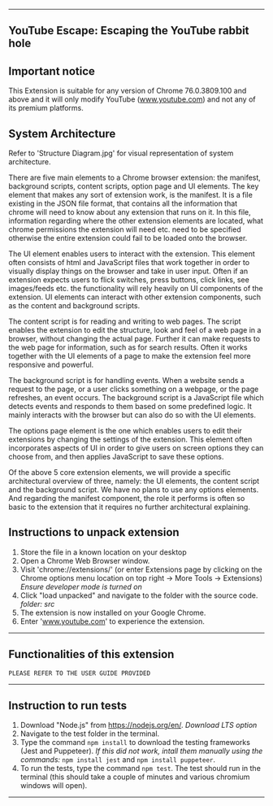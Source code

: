 ------------------------------------------------
YouTube Escape: Escaping the YouTube rabbit hole
------------------------------------------------

## Important notice

This Extension is suitable for any version of Chrome 76.0.3809.100 and above and it will only modify YouTube (www.youtube.com) and not any of its premium platforms.

## System Architecture

Refer to 'Structure Diagram.jpg' for visual representation of system architecture.

There are five main elements to a Chrome browser extension: the manifest, background scripts, content scripts, option page and UI elements. The key element that makes any sort of extension work, is the manifest. It is a file existing in the JSON file format, that contains all the information that chrome will need to know about any extension that runs on it. In this file, information regarding where the other extension elements are located, what chrome permissions the extension will need etc. need to be specified otherwise the entire extension could fail to be loaded onto the browser.

The UI element enables users to interact with the extension. This element often consists of html and JavaScript files that work together in order to visually display things on the browser and take in user input. Often if an extension expects users to flick switches, press buttons, click links, see images/feeds etc. the functionality will rely heavily on UI components of the extension. UI elements can interact with other extension components, such as the content and background scripts.

The content script is for reading and writing to web pages. The script enables the extension to edit the structure, look and feel of a web page in a browser, without changing the actual page. Further it can make requests to the web page for information, such as for search results. Often it works together with the UI elements of a page to make the extension feel more responsive and powerful.

The background script is for handling events. When a website sends a request to the page, or a user clicks something on a webpage, or the page refreshes, an event occurs. The background script is a JavaScript file which detects events and responds to them based on some predefined logic. It mainly interacts with the browser but can also do so with the UI elements.

The options page element is the one which enables users to edit their extensions by changing the settings of the extension. This element often incorporates aspects of UI in order to give users on screen options they can choose from, and then applies JavaScript to save these options.

Of the above 5 core extension elements, we will provide a specific architectural overview of three, namely: the UI elements, the content script and the background script. We have no plans to use any options elements. And regarding the manifest component, the role it performs is often so basic to the extension that it requires no further architectural explaining.

## Instructions to unpack extension

1. Store the file in a known location on your desktop
2. Open a Chrome Web Browser window.
3. Visit 'chrome://extensions/' (or enter Extensions page by clicking on the Chrome options menu location on top right -> More Tools -> Extensions) 
*Ensure developer mode is turned on*
4. Click "load unpacked" and navigate to the folder with the source code. *folder: src*
5. The extension is now installed on your Google Chrome.
6. Enter 'www.youtube.com' to experience the extension.

---

## Functionalities of this extension
	
	PLEASE REFER TO THE USER GUIDE PROVIDED

---

## Instruction to run tests

1. Download "Node.js" from https://nodejs.org/en/.
*Download LTS option*
2. Navigate to the test folder in the terminal.
3. Type the command `npm install` to download the testing frameworks (Jest and Puppeteer).
*If this did not work, intall them manually using the commands:* `npm install jest` and `npm install puppeteer`.
4. To run the tests, type the command `npm test`. The test should run in the terminal (this should take a couple of minutes and various chromium windows will open).

---
